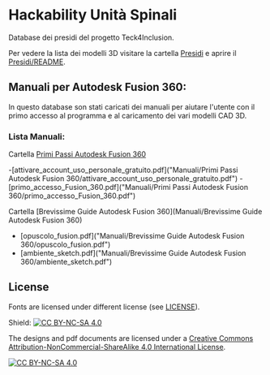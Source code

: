 # Hackability Unità Spinali
Database dei presidi del progetto Teck4Inclusion.

Per vedere la lista dei modelli 3D visitare la cartella [Presidi](Presidi) e aprire il [Presidi/README](Presidi/README.md).

## Manuali per Autodesk Fusion 360:

In questo database son stati caricati dei manuali per aiutare l'utente con il primo accesso al programma e al caricamento dei vari modelli CAD 3D. 

### Lista Manuali:
Cartella [Primi Passi Autodesk Fusion 360]("Manuali/Primi%20Passi%20Autodesk%20Fusion%20360")
  
  -[attivare_account_uso_personale_gratuito.pdf]("Manuali/Primi Passi Autodesk Fusion 360/attivare_account_uso_personale_gratuito.pdf")
  -[primo_accesso_Fusion_360.pdf]("Manuali/Primi Passi Autodesk Fusion 360/primo_accesso_Fusion_360.pdf")

Cartella [Brevissime Guide Autodesk Fusion 360](Manuali/Brevissime Guide Autodesk Fusion 360)
  
  - [opuscolo_fusion.pdf]("Manuali/Brevissime Guide Autodesk Fusion 360/opuscolo_fusion.pdf")
  - [ambiente_sketch.pdf]("Manuali/Brevissime Guide Autodesk Fusion 360/ambiente_sketch.pdf")

## License

Fonts are licensed under different license (see [LICENSE](LICENSE.md)).


Shield: [![CC BY-NC-SA 4.0][cc-by-nc-sa-shield]][cc-by-nc-sa]

The designs and pdf documents are licensed under a
[Creative Commons Attribution-NonCommercial-ShareAlike 4.0 International License][cc-by-nc-sa].

[![CC BY-NC-SA 4.0][cc-by-nc-sa-image]][cc-by-nc-sa]

[cc-by-nc-sa]: http://creativecommons.org/licenses/by-nc-sa/4.0/
[cc-by-nc-sa-image]: https://licensebuttons.net/l/by-nc-sa/4.0/88x31.png
[cc-by-nc-sa-shield]: https://img.shields.io/badge/License-CC%20BY--NC--SA%204.0-lightgrey.svg
